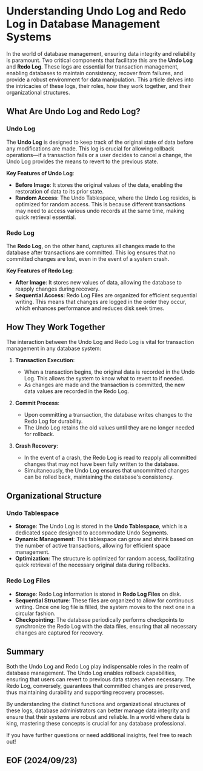 # Understanding Undo Log and Redo Log in Database Management Systems

In the world of database management, ensuring data integrity and reliability is paramount. Two critical components that facilitate this are the **Undo Log** and **Redo Log**. These logs are essential for transaction management, enabling databases to maintain consistency, recover from failures, and provide a robust environment for data manipulation. This article delves into the intricacies of these logs, their roles, how they work together, and their organizational structures.

## What Are Undo Log and Redo Log?

### Undo Log

The **Undo Log** is designed to keep track of the original state of data before any modifications are made. This log is crucial for allowing rollback operations—if a transaction fails or a user decides to cancel a change, the Undo Log provides the means to revert to the previous state. 

**Key Features of Undo Log**:
- **Before Image**: It stores the original values of the data, enabling the restoration of data to its prior state.
- **Random Access**: The Undo Tablespace, where the Undo Log resides, is optimized for random access. This is because different transactions may need to access various undo records at the same time, making quick retrieval essential.

### Redo Log

The **Redo Log**, on the other hand, captures all changes made to the database after transactions are committed. This log ensures that no committed changes are lost, even in the event of a system crash.

**Key Features of Redo Log**:
- **After Image**: It stores new values of data, allowing the database to reapply changes during recovery.
- **Sequential Access**: Redo Log Files are organized for efficient sequential writing. This means that changes are logged in the order they occur, which enhances performance and reduces disk seek times.

## How They Work Together

The interaction between the Undo Log and Redo Log is vital for transaction management in any database system:

1. **Transaction Execution**:
   - When a transaction begins, the original data is recorded in the Undo Log. This allows the system to know what to revert to if needed.
   - As changes are made and the transaction is committed, the new data values are recorded in the Redo Log.

2. **Commit Process**:
   - Upon committing a transaction, the database writes changes to the Redo Log for durability.
   - The Undo Log retains the old values until they are no longer needed for rollback.

3. **Crash Recovery**:
   - In the event of a crash, the Redo Log is read to reapply all committed changes that may not have been fully written to the database.
   - Simultaneously, the Undo Log ensures that uncommitted changes can be rolled back, maintaining the database's consistency.

## Organizational Structure

### Undo Tablespace

- **Storage**: The Undo Log is stored in the **Undo Tablespace**, which is a dedicated space designed to accommodate Undo Segments.
- **Dynamic Management**: This tablespace can grow and shrink based on the number of active transactions, allowing for efficient space management.
- **Optimization**: The structure is optimized for random access, facilitating quick retrieval of the necessary original data during rollbacks.

### Redo Log Files

- **Storage**: Redo Log information is stored in **Redo Log Files** on disk.
- **Sequential Structure**: These files are organized to allow for continuous writing. Once one log file is filled, the system moves to the next one in a circular fashion.
- **Checkpointing**: The database periodically performs checkpoints to synchronize the Redo Log with the data files, ensuring that all necessary changes are captured for recovery.

## Summary

Both the Undo Log and Redo Log play indispensable roles in the realm of database management. The Undo Log enables rollback capabilities, ensuring that users can revert to previous data states when necessary. The Redo Log, conversely, guarantees that committed changes are preserved, thus maintaining durability and supporting recovery processes.

By understanding the distinct functions and organizational structures of these logs, database administrators can better manage data integrity and ensure that their systems are robust and reliable. In a world where data is king, mastering these concepts is crucial for any database professional. 

If you have further questions or need additional insights, feel free to reach out!

## EOF (2024/09/23)
